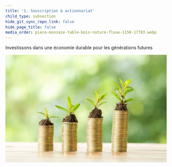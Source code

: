 ```yaml
---
title: '1. Souscription & actionnariat'
child_type: subsection
hide_git_sync_repo_link: false
hide_page_title: false
media_order: piece-monnaie-table-bois-nature-floue-1150-17703.webp
---
```


Investissons dans une économie durable pour les générations futures

![piece-monnaie-table-bois-nature-floue-1150-17703](piece-monnaie-table-bois-nature-floue-1150-17703.webp "piece-monnaie-table-bois-nature-floue-1150-17703")
